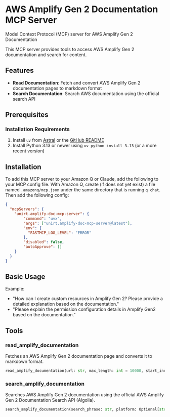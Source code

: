# AWS Amplify Gen 2 Documentation MCP Server

Model Context Protocol (MCP) server for AWS Amplify Gen 2 Documentation

This MCP server provides tools to access AWS Amplify Gen 2 documentation and search for content.

## Features

- **Read Documentation**: Fetch and convert AWS Amplify Gen 2 documentation pages to markdown format
- **Search Documentation**: Search AWS documentation using the official search API

## Prerequisites

### Installation Requirements

1. Install `uv` from [Astral](https://docs.astral.sh/uv/getting-started/installation/) or the [GitHub README](https://github.com/astral-sh/uv#installation)
2. Install Python 3.13 or newer using `uv python install 3.13` (or a more recent version)

## Installation

To add this MCP server to your Amazon Q or Claude, add the following to your MCP config file. With Amazon Q, create (if does not yet exist) a file named `.amazonq/mcp.json` under the same directory that is running `q chat`. Then add the following config:

```json
{
  "mcpServers": {
    "unirt.amplify-doc-mcp-server": {
        "command": "uvx",
        "args": ["unirt.amplify-doc-mcp-server@latest"],
        "env": {
          "FASTMCP_LOG_LEVEL": "ERROR"
        },
        "disabled": false,
        "autoApprove": []
    }
  }
}
```

## Basic Usage

Example:

- "How can I create custom resources in Amplify Gen 2? Please provide a detailed explanation based on the documentation."
- "Please explain the permission configuration details in Amplify Gen2 based on the documentation."

## Tools

### read_amplify_documentation

Fetches an AWS Amplify Gen 2 documentation page and converts it to markdown format.

```python
read_amplify_documentation(url: str, max_length: int = 10000, start_index: int = 0) -> str
```

### search_amplify_documentation

Searches AWS Amplify Gen 2 documentation using the official AWS Amplify Gen 2 Documentation Search API (Algolia).

```python
search_amplify_documentation(search_phrase: str, platform: Optional[str], limit: int) -> list[dict]
```
